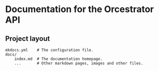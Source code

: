 # Documentation for the Orcestrator API

## Project layout

    mkdocs.yml    # The configuration file.
    docs/
        index.md  # The documentation homepage.
        ...       # Other markdown pages, images and other files.
